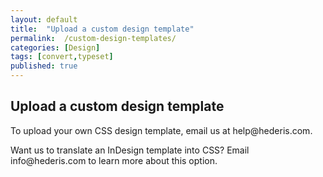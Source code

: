 ```yaml
---
layout: default
title:  "Upload a custom design template"
permalink:  /custom-design-templates/
categories: [Design]
tags: [convert,typeset]
published: true
---
```


<section data-type="chapter" class="hsecchapter" data-hederis-type="hsecchapter" id="custom-design-templates" data-pi-attrs="id: custom-design-templates; data-tags: convert,typeset;" role="doc-chapter" data-tags="convert,typeset" data-author-name=" " data-book-title=" " title="Upload a custom design template"><h1 data-hederis-type="hblkchaptitle" class="hblkchaptitle" id="pQGV5HCgP">Upload a custom design template</h1>
    <p class="hblkp" data-hederis-type="hblkp" id="pFWpVkBGn">To upload your own CSS design template, email us at help@hederis.com.</p>
    <p class="hblkp" data-hederis-type="hblkp" id="pEyIpYHZy">Want us to translate an InDesign template into CSS? Email info@hederis.com to learn more about this option.</p>
    </section>
    